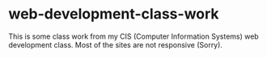 # web-development-class-work
This is some class work from my CIS (Computer Information Systems) web development class. Most of the sites are not responsive (Sorry).

